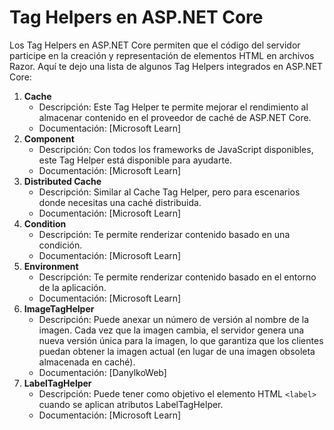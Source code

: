 # Tag Helpers en ASP.NET Core

Los Tag Helpers en ASP.NET Core permiten que el código del servidor participe en la creación y representación de elementos HTML en archivos Razor. Aquí te dejo una lista de algunos Tag Helpers integrados en ASP.NET Core:

1. **Cache**
   - Descripción: Este Tag Helper te permite mejorar el rendimiento al almacenar contenido en el proveedor de caché de ASP.NET Core.
   - Documentación: [Microsoft Learn]
2. **Component**
   - Descripción: Con todos los frameworks de JavaScript disponibles, este Tag Helper está disponible para ayudarte.
   - Documentación: [Microsoft Learn]
3. **Distributed Cache**
   - Descripción: Similar al Cache Tag Helper, pero para escenarios donde necesitas una caché distribuida.
   - Documentación: [Microsoft Learn]
4. **Condition**
   - Descripción: Te permite renderizar contenido basado en una condición.
   - Documentación: [Microsoft Learn]
5. **Environment**
   - Descripción: Te permite renderizar contenido basado en el entorno de la aplicación.
   - Documentación: [Microsoft Learn]
6. **ImageTagHelper**
   - Descripción: Puede anexar un número de versión al nombre de la imagen. Cada vez que la imagen cambia, el servidor genera una nueva versión única para la imagen, lo que garantiza que los clientes puedan obtener la imagen actual (en lugar de una imagen obsoleta almacenada en caché).
   - Documentación: [DanylkoWeb]
7. **LabelTagHelper**
   - Descripción: Puede tener como objetivo el elemento HTML `<label>` cuando se aplican atributos LabelTagHelper.
   - Documentación: [Microsoft Learn]

